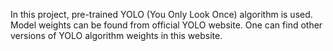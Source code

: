 In this project, pre-trained YOLO (You Only Look Once) algorithm is used. Model weights can be found from official YOLO website. One can find other versions of YOLO algorithm weights in this website.
